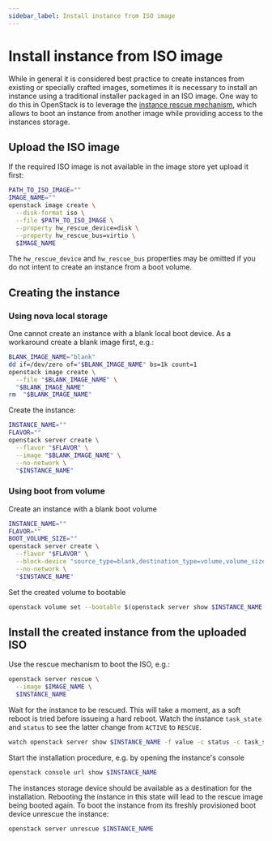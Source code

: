 ```yaml
---
sidebar_label: Install instance from ISO image
---
```


# Install instance from ISO image

While in general it is considered best practice to create instances from existing or specially crafted images, sometimes it is necessary to install an instance using a traditional installer packaged in an ISO image.
One way to do this in OpenStack is to leverage the [instance rescue mechanism](https://docs.openstack.org/nova/latest/user/rescue.html), which allows to boot an instance from another image while providing access to the instances storage.

## Upload the ISO image

If the required ISO image is not available in the image store yet upload it first:

```bash
PATH_TO_ISO_IMAGE=""
IMAGE_NAME=""
openstack image create \
  --disk-format iso \
  --file $PATH_TO_ISO_IMAGE \
  --property hw_rescue_device=disk \
  --property hw_rescue_bus=virtio \
  $IMAGE_NAME
```

The `hw_rescue_device` and `hw_rescue_bus` properties may be omitted if you do not intent to create an instance from a boot volume.

## Creating the instance

### Using nova local storage

One cannot create an instance with a blank local boot device. As a workaround create a blank image first, e.g.:

```bash
BLANK_IMAGE_NAME="blank"
dd if=/dev/zero of="$BLANK_IMAGE_NAME" bs=1k count=1
openstack image create \
  --file "$BLANK_IMAGE_NAME" \
  "$BLANK_IMAGE_NAME"
rm  "$BLANK_IMAGE_NAME"
```

Create the instance:

```bash
INSTANCE_NAME=""
FLAVOR=""
openstack server create \
  --flavor "$FLAVOR" \
  --image "$BLANK_IMAGE_NAME" \
  --no-network \
  "$INSTANCE_NAME"
```

### Using boot from volume

Create an instance with a blank boot volume

```bash
INSTANCE_NAME=""
FLAVOR=""
BOOT_VOLUME_SIZE=""
openstack server create \
  --flavor "$FLAVOR" \
  --block-device "source_type=blank,destination_type=volume,volume_size=$BOOT_VOLUME_SIZE,boot_index=0" \
  --no-network \
  "$INSTANCE_NAME"
```

Set the created volume to bootable

```bash
openstack volume set --bootable $(openstack server show $INSTANCE_NAME -f json -c attached_volumes | jq -r '.attached_volumes | first | .id')
```

## Install the created instance from the uploaded ISO 

Use the rescue mechanism to boot the ISO, e.g.:

```bash
openstack server rescue \
  --image $IMAGE_NAME \
  $INSTANCE_NAME
```

Wait for the instance to be rescued. This will take a moment, as a soft reboot is tried before issueing a hard reboot.
Watch the instance `task_state` and `status` to see the latter change from `ACTIVE` to `RESCUE`.

```bash
watch openstack server show $INSTANCE_NAME -f value -c status -c task_state
```

Start the installation procedure, e.g. by opening the instance's console

```bash
openstack console url show $INSTANCE_NAME
```

The instances storage device should be available as a destination for the installation.
Rebooting the instance in this state will lead to the rescue image being booted again.
To boot the instance from its freshly provisioned boot device unrescue the instance:

```bash
openstack server unrescue $INSTANCE_NAME
```
